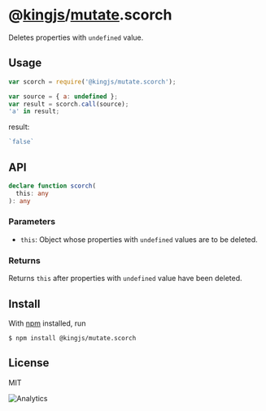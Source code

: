 # @[kingjs](https://www.npmjs.com/package/kingjs)/[mutate](https://www.npmjs.com/package/@kingjs/mutate).scorch
Deletes properties with `undefined` value. 
## Usage
```js
var scorch = require('@kingjs/mutate.scorch');

var source = { a: undefined };
var result = scorch.call(source);
'a' in result;
```
result:
```js
`false`
```
## API
```ts
declare function scorch(
  this: any
): any
```
### Parameters
- `this`: Object whose properties with `undefined` values are to be deleted.
### Returns
Returns `this` after properties with `undefined` value have been deleted.
## Install
With [npm](https://npmjs.org/) installed, run
```
$ npm install @kingjs/mutate.scorch
```
## License
MIT

![Analytics](https://analytics.kingjs.net/mutate/scorch)
